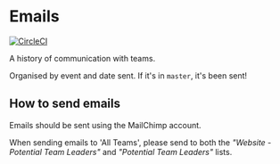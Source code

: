 # Emails

[![CircleCI](https://circleci.com/gh/srobo/team-emails.svg?style=svg)](https://circleci.com/gh/srobo/team-emails)

A history of communication with teams.

Organised by event and date sent. If it's in `master`, it's been sent!

## How to send emails

Emails should be sent using the MailChimp account.

When sending emails to 'All Teams', please send to both the _"Website - Potential Team Leaders"_ and _"Potential Team Leaders"_ lists.
